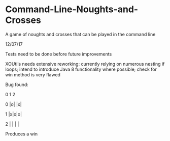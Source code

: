 # Command-Line-Noughts-and-Crosses
A game of noughts and crosses that can be played in the command line


12/07/17
<p>Tests need to be done before future improvements</p>
<p>XOUtils needs extensive reworking: currently relying on numerous nesting if loops; intend to introduce Java 8 functionality where possible; check for win method is very flawed</p>
<p>Bug found:</p>
<p>   0 1 2</p>
<p>0 |o| |x|</p>
<p>1 |x|x|o|</p>
<p>2 | | | |</p>
<p>Produces a win</p>
